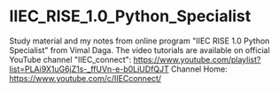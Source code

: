 # IIEC_RISE_1.0_Python_Specialist
Study material and my notes from online program "IIEC RISE 1.0 Python Specialist" from Vimal Daga. The video tutorials are available on official YouTube channel "IIEC_connect": https://www.youtube.com/playlist?list=PLAi9X1uG6jZ1s-_ffUVn-e-b0LiUDfQJT
Channel Home: https://www.youtube.com/c/IIECconnect/

